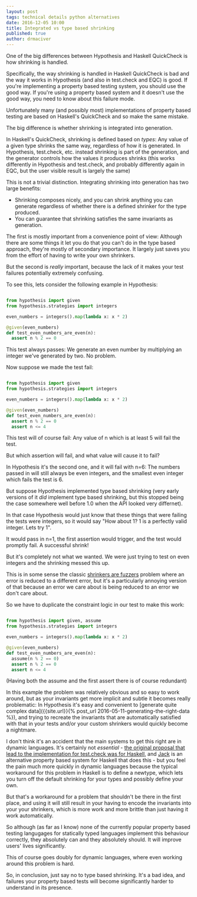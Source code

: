 ```yaml
---
layout: post
tags: technical details python alternatives
date: 2016-12-05 10:00
title: Integrated vs type based shrinking
published: true
author: drmaciver
---
```


One of the big differences between Hypothesis and Haskell QuickCheck is
how shrinking is handled.

Specifically, the way shrinking is handled in Haskell QuickCheck is bad
and the way it works in Hypothesis (and also in test.check and EQC) is
good. If you're implementing a property based testing system, you should
use the good way. If you're using a property based system and it doesn't
use the good way, you need to know about this failure mode.

Unfortunately many (and possibly most) implementations of property based
testing are based on Haskell's QuickCheck and so make the same mistake.

<!--more-->

The big difference is whether shrinking is integrated into generation.

In Haskell's QuickCheck, shrinking is defined based on *types*: Any
value of a given type shrinks the same way, regardless of how it is
generated. In Hypothesis, test.check, etc. instead shrinking is part
of the generation, and the generator controls how the values it produces
shrinks (this works differently in Hypothesis and test.check, and probably
differently again in EQC, but the user visible result is largely the
same)

This is not a trivial distinction. Integrating shrinking into generation 
has two large benefits:

* Shrinking composes nicely, and you can shrink anything you can generate
  regardless of whether there is a defined shrinker for the type produced.
* You can guarantee that shrinking satisfies the same invariants as generation.

The first is mostly important from a convenience point of view: Although
there are some things it let you do that you can't do in the type based
approach, they're mostly of secondary importance. It largely just saves
you from the effort of having to write your own shrinkers.

But the second is *really* important, because the lack of it makes your
test failures potentially extremely confusing.

To see this, lets consider the following example in Hypothesis:

```python

from hypothesis import given
from hypothesis.strategies import integers

even_numbers = integers().map(lambda x: x * 2)

@given(even_numbers)
def test_even_numbers_are_even(n):
  assert n % 2 == 0
```

This test always passes: We generate an even number by multiplying
an integer we've generated by two. No problem.

Now suppose we made the test fail:


```python

from hypothesis import given
from hypothesis.strategies import integers

even_numbers = integers().map(lambda x: x * 2)

@given(even_numbers)
def test_even_numbers_are_even(n):
  assert n % 2 == 0
  assert n <= 4
```

This test will of course fail: Any value of n which is at least 5 will
fail the test.

But which assertion will fail, and what value will cause it to fail?

In Hypothesis it's the second one, and it will fail with n=6: The numbers
passed in will still always be even integers, and the smallest even
integer which fails the test is 6.

But suppose Hypothesis implemented type based shrinking (very early
versions of it *did* implement type based shrinking, but this stopped
being the case somewhere well before 1.0 when the API looked very
differnet).

In that case Hypothesis would just know that these things that were
failing the tests were integers, so it would say "How about 1? 1 is a
perfectly valid integer. Lets try 1".

It would pass in n=1, the first assertion would trigger, and the test
would promptly fail. A successful shrink!

But it's completely not what we wanted. We were just trying to test on
even integers and the shrinking messed this up.

This is in some sense the classic 
[shrinkers are fuzzers](http://blog.regehr.org/archives/1284) problem
where an error is reduced to a different error, but it's a particularly
annoying version of that because an error we care about is being reduced
to an error we don't care about.

So we have to duplicate
the constraint logic in our test to make this work:


```python

from hypothesis import given, assume
from hypothesis.strategies import integers

even_numbers = integers().map(lambda x: x * 2)

@given(even_numbers)
def test_even_numbers_are_even(n):
  assume(n % 2 == 0)
  assert n % 2 == 0
  assert n <= 4
```

(Having both the assume and the first assert there is of course
redundant)

In this example the problem was relatively obvious and so easy to
work around, but as your invariants get more implicit and subtle
it becomes really problematic: In Hypothesis it's easy and
convenient to 
[generate quite complex data]({{site.url}}{% post_url 2016-05-11-generating-the-right-data %}),
and trying to recreate the invariants that are automatically
satisfied with that in your tests and/or your custom shrinkers would
quickly become a nightmare.

I don't think it's an accident that the main systems to get this right are
in dynamic languages. It's certainly not *essential* - [the original proposal that
lead to the implementation for test.check was for
Haskell](https://mail.haskell.org/pipermail/libraries/2013-November/021674.html),
and [Jack](https://github.com/ambiata/disorder.hs/tree/master/disorder-jack) is
an alternative property based system for Haskell that does this - but you
feel the pain much more quickly in dynamic languages because the typical
workaround for this problem in Haskell is to define a newtype, which lets you
turn off the default shrinking for your types and possibly define your own.

But that's a workaround for a problem that shouldn't be there in the first place,
and using it will still result in your having to encode the invariants into your
your shrinkers, which is more work and more brittle than just having it work
automatically.

So although (as far as I know) none of the currently popular property based
testing langugages for statically typed languages implement this behaviour
correctly, they absolutely can and they absolutely should. It will improve
users' lives significantly.

This of course goes doubly for dynamic languages, where even working around
this problem is hard.

So, in conclusion, just say no to type based shrinking. It's a bad idea,
and failures your property based tests will become significantly harder
to understand in its presence.
